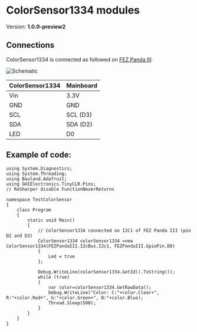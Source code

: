 # ColorSensor1334 modules
Version: __1.0.0-preview2__

## Connections ##
ColorSensor1334 is connected as followed on [FEZ Panda III](https://old.ghielectronics.com/catalog/product/474):

![Schematic](Adafruit-ColorSensor1334-PandaIII.jpg)

ColorSensor1334  | Mainboard
---------------- | ----------
Vin              | 3.3V
GND              | GND
SCL              | SCL (D3)
SDA              | SDA (D2)
LED              | D0

## Example of code:
```CSharp
using System.Diagnostics;
using System.Threading;
using Bauland.Adafruit;
using GHIElectronics.TinyCLR.Pins;
// ReSharper disable FunctionNeverReturns

namespace TestColorSensor
{
    class Program
    {
        static void Main()
        {
            // ColorSensor1334 connected on I2C1 of FEZ Panda III (pin D2 and D3)
            ColorSensor1334 colorSensor1334 =new ColorSensor1334(FEZPandaIII.I2cBus.I2c1, FEZPandaIII.GpioPin.D0)
            {
                Led = true
            };

            Debug.WriteLine(colorSensor1334.GetId().ToString());
            while (true)
            {
                var color=colorSensor1334.GetRawData();
                Debug.WriteLine("Color: C:"+color.Clear+", R:"+color.Red+", G:"+color.Green+", B:"+color.Blue);
                Thread.Sleep(500);
            }
        }
    }
}
```
